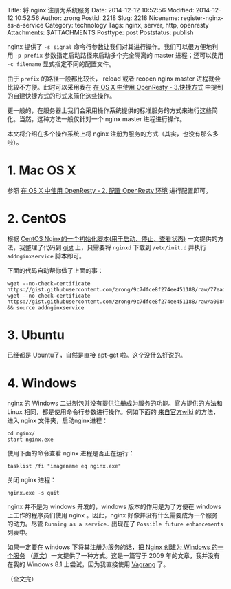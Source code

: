 Title: 将 nginx 注册为系统服务
Date: 2014-12-12 10:52:56
Modified: 2014-12-12 10:52:56
Author: zrong
Postid: 2218
Slug: 2218
Nicename: register-nginx-as-a-service
Category: technology
Tags: nginx, server, http, openresty
Attachments: $ATTACHMENTS
Posttype: post
Poststatus: publish

nginx 提供了 `-s signal` 命令行参数让我们对其进行操作。我们可以很方便地利用 `-p prefix` 参数指定启动路径来启动多个完全隔离的 master 进程；还可以使用 `-c filename` 显式指定不同的配置文件。

由于 `prefix` 的路径一般都比较长， reload 或者 reopen nginx master 进程就会比较不方便。此时可以采用我在 [在 OS X 中使用 OpenResty - 3.快捷方式][1] 中提到的自建快捷方式的形式来简化这些操作。

更一般的，在服务器上我们会采用操作系统提供的标准服务的方式来进行这些简化。当然，这种方法一般仅针对一个 nginx master 进程进行操作。

本文将介绍在多个操作系统上将 nginx 注册为服务的方式（其实，也没有那么多啦）。

# 1. Mac OS X

参照 [在 OS X 中使用 OpenResty - 2. 配置 OpenResty 环境][2] 进行配置即可。

# 2. CentOS

根据 [CentOS Nginx的一个初始化脚本(用于启动、停止、查看状态)][3] 一文提供的方法，我整理了代码到 [gist][4] 上，只需要将 `nginxd` 下载到 `/etc/init.d` 并执行 `addnginxservice` 脚本即可。

下面的代码自动帮你做了上面的事：

    wget --no-check-certificate https://gist.githubusercontent.com/zrong/9c7dfce8f274ee451188/raw/77eada5f92dd5583838390f26cc9790b00e63137/nginxd
    wget --no-check-certificate https://gist.githubusercontent.com/zrong/9c7dfce8f274ee451188/raw/a0084d1ae6d5175c913e4593c99d493487d14c75/addnginxservice && source addnginxservice

# 3. Ubuntu

已经都是 Ubuntu了，自然是直接 apt-get 啦。这个没什么好说的。

# 4. Windows

nginx 的 Windows 二进制包并没有提供注册成为服务的功能。官方提供的方法和 Linux 相同，都是使用命令行参数进行操作。例如下面的 [来自官方wiki][5] 的方法，进入 nginx 文件夹，启动nginx进程：

	cd nginx/
	start nginx.exe

使用下面的命令查看 nginx 进程是否正在运行：

	tasklist /fi "imagename eq nginx.exe"

关闭 nginx 进程：

	nginx.exe -s quit

nginx 并不是为 windows 开发的，windows 版本的作用是为了方便在 windows 上工作的程序员们使用 nginx 。因此，nginx 好像并没有什么需要成为一个服务的动力。尽管 `Running as a service.` 出现在了 `Possible future enhancements` 列表中。

如果一定要在 windows 下将其注册为服务的话，[把 Nginx 创建为 Windows 的一个服务][6] （[原文][7]）一文提供了一种方式。这是一篇写于 2009 年的文章，我并没有在我的 Windows 8.1 上尝试，因为我直接使用 [Vagrang][8] 了。


（全文完）

[1]: http://zengrong.net/post/2217.htm#shortcut
[2]: http://zengrong.net/post/2217.htm#service
[3]: https://www.centos.bz/2011/07/centos-nginx-init-script/
[4]: https://gist.github.com/zrong/9c7dfce8f274ee451188
[5]: http://nginx.org/en/docs/windows.html
[6]: http://blog.csdn.net/defonds/article/details/7906005
[7]: http://misterdai.yougeezer.co.uk/posts/2009/10/16/nginx-windows-service/
[8]: https://www.vagrantup.com/
